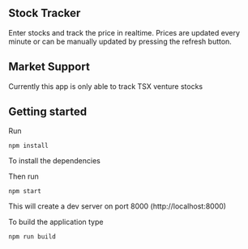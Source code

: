 ## Stock Tracker

Enter stocks and track the price in realtime. Prices are updated every minute or can be manually updated by pressing the refresh button.

## Market Support

Currently this app is only able to track TSX venture stocks

## Getting started
Run 
```
npm install
```
To install the dependencies

Then run
```
npm start
```

This will create a dev server on port 8000 (http://localhost:8000)

To build the application type
```
npm run build
```
 
